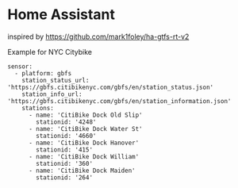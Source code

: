 # Home Assistant


inspired by https://github.com/mark1foley/ha-gtfs-rt-v2


Example for NYC Citybike
```
sensor:
  - platform: gbfs
    station_status_url: 'https://gbfs.citibikenyc.com/gbfs/en/station_status.json'
    station_info_url: 'https://gbfs.citibikenyc.com/gbfs/en/station_information.json'
    stations:
      - name: 'CitiBike Dock Old Slip'
        stationid: '4248'
      - name: 'CitiBike Dock Water St'
        stationid: '4660'
      - name: 'CitiBike Dock Hanover'
        stationid: '415'
      - name: 'CitiBike Dock William'
        stationid: '360'
      - name: 'CitiBike Dock Maiden'
        stationid: '264'
```

